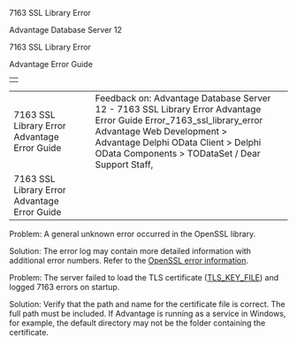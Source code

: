 7163 SSL Library Error




Advantage Database Server 12  

7163 SSL Library Error

Advantage Error Guide

|  |
| --- |
|  |

|  |  |  |  |  |
| --- | --- | --- | --- | --- |
| 7163 SSL Library Error  Advantage Error Guide |  |  | Feedback on: Advantage Database Server 12 - 7163 SSL Library Error Advantage Error Guide Error\_7163\_ssl\_library\_error Advantage Web Development > Advantage Delphi OData Client > Delphi OData Components > TODataSet / Dear Support Staff, |  |
| 7163 SSL Library Error  Advantage Error Guide |  |  |  |  |

Problem: A general unknown error occurred in the OpenSSL library.

Solution: The error log may contain more detailed information with additional error numbers. Refer to the [OpenSSL error information](error_openssl_errors.htm).

Problem: The server failed to load the TLS certificate ([TLS\_KEY\_FILE](master_tls_key_file.htm)) and logged 7163 errors on startup.

Solution: Verify that the path and name for the certificate file is correct. The full path must be included. If Advantage is running as a service in Windows, for example, the default directory may not be the folder containing the certificate.